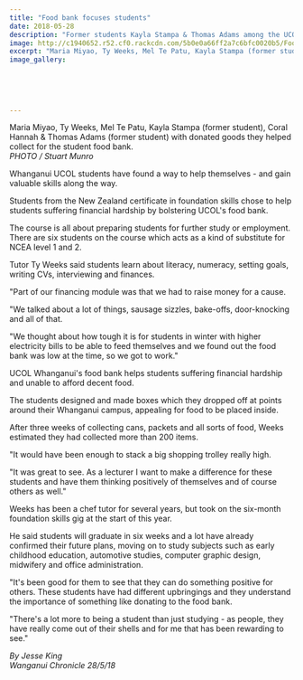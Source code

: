 ```yaml
---
title: "Food bank focuses students"
date: 2018-05-28
description: "Former students Kayla Stampa & Thomas Adams among the UCOL students with donated goods for the student food bank..."
image: http://c1940652.r52.cf0.rackcdn.com/5b0e0a66ff2a7c6bfc0020b5/Food-Bank-ex-Thomas-Adams-chron-28-May.jpg
excerpt: "Maria Miyao, Ty Weeks, Mel Te Patu, Kayla Stampa (former student), Coral Hannah & Thomas Adams (former student) with donated goods they helped collect for the student food bank."
image_gallery:
    
    
    
    
    
---
```


<p><span>Maria Miyao, Ty Weeks, Mel Te Patu, Kayla Stampa (former student), Coral Hannah &amp; Thomas Adams&nbsp;<span>(former student)&nbsp;</span>with donated goods they helped collect for the student food bank. <br /><em>PHOTO / Stuart Munro</em></span></p>
<p class="element element-paragraph">Whanganui UCOL students have found a way to help themselves - and gain valuable skills along the way.</p>
<p class="element element-paragraph">Students from the New Zealand certificate in foundation skills chose to help students suffering financial hardship by bolstering UCOL's food bank.</p>
<p class="element element-paragraph">The course is all about preparing students for further study or employment. There are six students on the course which acts as a kind of substitute for NCEA level 1 and 2.</p>
<p class="element element-paragraph">Tutor Ty Weeks said students learn about literacy, numeracy, setting goals, writing CVs, interviewing and finances.</p>
<p class="element element-paragraph">"Part of our financing module was that we had to raise money for a cause.</p>
<p class="element element-paragraph">"We talked about a lot of things, sausage sizzles, bake-offs, door-knocking and all of that.</p>
<p class="element element-paragraph">"We thought about how tough it is for students in winter with higher electricity bills to be able to feed themselves and we found out the food bank was low at the time, so we got to work."</p>
<p class="element element-paragraph">UCOL Whanganui's food bank helps students suffering financial hardship and unable to afford decent food.</p>
<p class="element element-paragraph">The students designed and made boxes which they dropped off at points around their Whanganui campus, appealing for food to be placed inside.</p>
<p class="element element-paragraph">After three weeks of collecting cans, packets and all sorts of food, Weeks estimated they had collected more than 200 items.</p>
<p class="element element-paragraph">"It would have been enough to stack a big shopping trolley really high.</p>
<p class="element element-paragraph">"It was great to see. As a lecturer I want to make a difference for these students and have them thinking positively of themselves and of course others as well."</p>
<p class="element element-paragraph">Weeks has been a chef tutor for several years, but took on the six-month foundation skills gig at the start of this year.</p>
<p class="element element-paragraph">He said students will graduate in six weeks and a lot have already confirmed their future plans, moving on to study subjects such as early childhood education, automotive studies, computer graphic design, midwifery and office administration.</p>
<p class="element element-paragraph">"It's been good for them to see that they can do something positive for others. These students have had different upbringings and they understand the importance of something like donating to the food bank.</p>
<p class="element element-paragraph">"There's a lot more to being a student than just studying - as people, they have really come out of their shells and for me that has been rewarding to see."</p>
<p><em>By&nbsp;Jesse King<br />Wanganui Chronicle 28/5/18</em></p>

